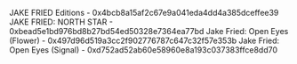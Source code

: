 JAKE FRIED Editions - 0x4bcb8a15af2c67e9a041eda4dd4a385dceffee39
JAKE FRIED: NORTH STAR - 0xbead5e1bd976bd8b27bd54ed50328e7364ea77bd
Jake Fried: Open Eyes (Flower) - 0x497d96d519a3cc2f902776787c647c32f57e353b
Jake Fried: Open Eyes (Signal) - 0xd752ad52ab60e58960e8a193c037383ffce8dd70
